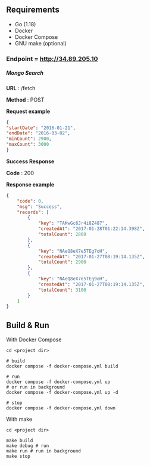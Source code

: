 ## Requirements

* Go (1.18)
* Docker
* Docker Compose
* GNU make (optional)


### Endpoint = http://34.89.205.10

##### **_Mongo Search_**

**URL** :   /fetch

**Method** : POST

**Request example**

```json
{
"startDate": "2016-01-21",
"endDate": "2016-03-02",
"minCount": 2900,
"maxCount": 3000
}
```

**Success Response**

**Code** : 200

**Response example**

```json
{
    "code": 0,
    "msg": "Success",
    "records": [
        {
            "key": "TAKwGc6Jr4i8Z487",
            "createdAt": "2017-01-28T01:22:14.398Z",
            "totalCount": 2800
        },
        {
            "key": "NAeQ8eX7e5TEg7oH",
            "createdAt": "2017-01-27T08:19:14.135Z",
            "totalCount": 2900
        },
        {
            "key": "NAeQ8eX7e5TEg9oH",
            "createdAt": "2017-01-27T08:19:14.135Z",
            "totalCount": 3100
        }
    ]
}
```
## Build & Run

With Docker Compose

```shell
cd <project dir>

# build
docker compose -f docker-compose.yml build

# run
docker compose -f docker-compose.yml up
# or run in background
docker compose -f docker-compose.yml up -d

# stop
docker compose -f docker-compose.yml down
```

With make

```shell
cd <project dir>

make build
make debug # run
make run # run in background
make stop
```